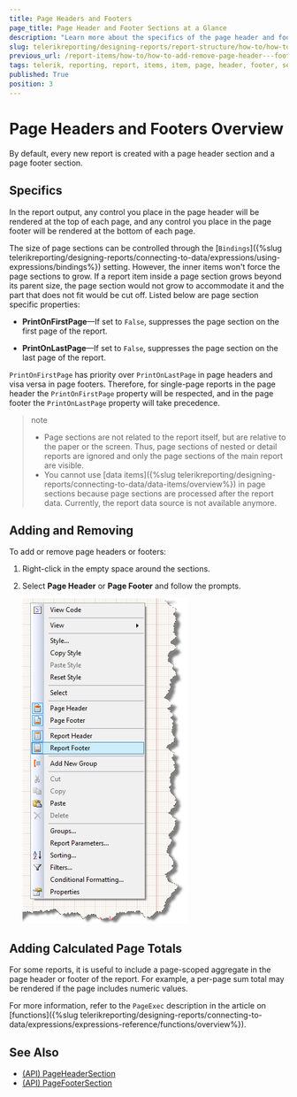 ```yaml
---
title: Page Headers and Footers
page_title: Page Header and Footer Sections at a Glance
description: "Learn more about the specifics of the page header and footer sections and how you may add or remove them when working with Telerik Reporting."
slug: telerikreporting/designing-reports/report-structure/how-to/how-to-add-remove-page-header---footer-sections
previous_url: /report-items/how-to/how-to-add-remove-page-header---footer-sections, /designing-reports-creating-page-headers-and-footers
tags: telerik, reporting, report, items, item, page, header, footer, section
published: True
position: 3
---
```


# Page Headers and Footers Overview

By default, every new report is created with a page header section and a page footer section.

## Specifics

In the report output, any control you place in the page header will be rendered at the top of each page, and any control you place in the page footer will be rendered at the bottom of each page.

The size of page sections can be controlled through the [`Bindings`]({%slug telerikreporting/designing-reports/connecting-to-data/expressions/using-expressions/bindings%}) setting. However, the inner items won't force the page sections to grow. If a report item inside a page section grows beyond its parent size, the page section would not grow to accommodate it and the part that does not fit would be cut off. Listed below are page section specific properties:

* __PrintOnFirstPage__&mdash;If set to `False`, suppresses the page section on the first page of the report.

* __PrintOnLastPage__&mdash;If set to `False`, suppresses the page section on the last page of the report.

`PrintOnFirstPage` has priority over `PrintOnLastPage` in page headers and visa versa in page footers. Therefore, for single-page reports in the page header the `PrintOnFirstPage` property will be respected, and in the page footer the `PrintOnLastPage` property will take precedence.

>note 
>* Page sections are not related to the report itself, but are relative to the paper or the screen. Thus, page sections of nested or detail reports are ignored and only the page sections of the main report are visible. 
>* You cannot use [data items]({%slug telerikreporting/designing-reports/connecting-to-data/data-items/overview%}) in page sections because page sections are processed after the report data. Currently, the report data source is not available anymore.

## Adding and Removing

To add or remove page headers or footers:

1. Right-click in the empty space around the sections.

1. Select __Page Header__ or __Page Footer__ and follow the prompts.

	![The context menu of the Report item that opens on right-click and lets you add a Page Header or Footer](images/ReportDesign001.png)

## Adding Calculated Page Totals

For some reports, it is useful to include a page-scoped aggregate in the page header or footer of the report. For example, a per-page sum total may be rendered if the page includes numeric values.

For more information, refer to the `PageExec` description in the article on [functions]({%slug telerikreporting/designing-reports/connecting-to-data/expressions/expressions-reference/functions/overview%}).

## See Also

* [(API) PageHeaderSection](/api/Telerik.Reporting.PageHeaderSection)
* [(API) PageFooterSection](/api/Telerik.Reporting.PageFooterSection)
